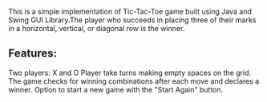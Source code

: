 This is a simple implementation of Tic-Tac-Toe game built using Java and Swing GUI Library.The player who succeeds in placing three of their marks in a horizontal, vertical, or diagonal row is the winner.

## Features:
Two players: X and O
Player take turns making empty spaces on the grid.
The game checks for winning combinations after each move and declares a winner.
Option to start a new game with the "Start Again" button.
